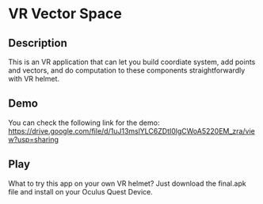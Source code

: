# VR Vector Space
## Description
This is an VR application that can let you build coordiate system, add points and vectors, and do computation to these components straightforwardly with VR helmet.
## Demo
You can check the following link for the demo:
https://drive.google.com/file/d/1uJ13mslYLC6ZDtI0lgCWoA5220EM_zra/view?usp=sharing
## Play
What to try this app on your own VR helmet? Just download the final.apk file and install on your Oculus Quest Device.
